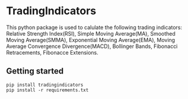 # TradingIndicators
This python package is used to calulate the following trading indicators: Relative Strength Index(RSI), Simple Moving Average(MA), Smoothed Moving Average(SMMA), Exponential Moving Average(EMA), Moving Average Convergence Divergence(MACD), Bollinger Bands, Fibonacci Retracements, Fibonacce Extensions.

## Getting started
    pip install tradingindicators
    pip install -r requirements.txt
